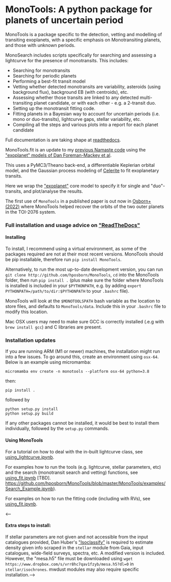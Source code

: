 # MonoTools: A python package for planets of uncertain period

MonoTools is a package specific to the detection, vetting and modelling of transiting exoplanets, with a specific emphasis on Monotransiting planets, and those with unknown periods.

MonoSearch includes scripts specifically for searching and assessing a lightcurve for the presence of monotransits. This includes:
 - Searching for monotransits
 - Searching for periodic planets
 - Performing a best-fit transit model
 - Vetting whether detected monotransits are variability, asteroids (using background flux), background EB (with centroids), etc.
 - Assessing whether those transits are linked to any detected multi-transiting planet candidate, or with each other - e.g. a 2-transit duo.
 - Setting up the monotransit fitting code.
 - Fitting planets in a Bayesian way to account for uncertain periods (i.e. mono or duo-transits), lightcurve gaps, stellar variability, etc.
 - Compiling all the steps and various plots into a report for each planet candidate

Full documentation is are taking shape at [readthedocs](https://monotools.readthedocs.io/en/main/).

MonoTools.fit is an update to my [previous Namaste code](http://github.com/hposborn/Namaste) using the ["exoplanet" models of Dan Foreman-Mackey et al](http://github.com/dfm/exoplanet).

This uses a PyMC3/Theano back-end, a differentiable Keplerian orbital model, and the Gaussian process modeling of [Celerite](http://github.com/dfm/celerite) to fit exoplanetary transits.

Here we wrap the ["exoplanet"](http://github.com/dfm/exoplanet) core model to specify it for single and "duo"-transits, and plot/analyse the results.

The first use of `MonoTools` in a published paper is out now in [Osborn+ (2022)](http://arxiv.org) where MonoTools helped recover the orbits of the two outer planets in the TOI-2076 system.

### Full installation and usage advice on ["ReadTheDocs"](https://monotools.readthedocs.io/en/main)

#### Installing
To install, I recommend using a virtual environment, as some of the packages required are not at their most recent versions.
MonoTools should be pip installable, therefore run `pip install MonoTools`.

Alternatively, to run the most up-to-date development version, you can run `git clone http://github.com/hposborn/MonoTools`, `cd` into the MonoTools folder, then run `pip install .` (plus make sure the folder where MonoTools is installed is included in your `$PYTHONPATH`, e.g. by adding `export PYTHONPATH=/path/to/dir:$PYTHONPATH` to your `.bashrc` file).

MonoTools will look at the `$MONOTOOLSPATH` bash variable as the location to store files, and defaults to `MonoTools/data`. Include this in your `.bashrc` file to modify this location.

Mac OSX users may need to make sure GCC is correctly installed (.e.g with `brew install gcc`) and C libraries are present.


### Installation updates
If you are running ARM (M1 or newer) machines, the installation might run into a few issues. To go around this, create an environment using `osx-64`. Below is an example using micromamba:

```
micromamba env create -n monotools --platform osx-64 python=3.8
```

then:

```
pip install .
```

followed by 

```
python setup.py install
python setup.py build
```

If any other packages cannot be installed, it would be best to install them individually, followed by the `setup.py` commands.



#### Using MonoTools

For a tutorial on how to deal with the in-built lightcurve class, see [using_lightcurve.ipynb](https://github.com/hposborn/MonoTools/blob/main/docs/using_lightcurve.html).

For examples how to run the tools (e.g. lightcurve, stellar parameters, etc) and the search (monotransit search and vetting) functions, see [using_fit.ipynb](https://github.com/hposborn/MonoTools/blob/main/docs/using_search.html) [TBD].
https://github.com/hposborn/MonoTools/blob/master/MonoTools/examples/Search_Example.ipynb).

For examples on how to run the fitting code (including with RVs), see [using_fit.ipynb](https://github.com/hposborn/MonoTools/blob/main/docs/using_fit.ipynb).

<--
#### Extra steps to install:
If stellar parameters are not given and not accessible from the input catalogues provided, Dan Huber's ["Isoclassify"](https://github.com/danxhuber/isoclassify) is required to estimate density given info scraped in the `stellar` module from Gaia, input catalogues, wide-field surveys, spectra, etc. A modified version is included. However, the "mesa.h5" file must be downloaded using `wget https://www.dropbox.com/s/vrr8hc7qav1fzyb/mesa.h5?dl=0` in `stellar/isochrones`. mwdust modules may also require specific installation.-->
